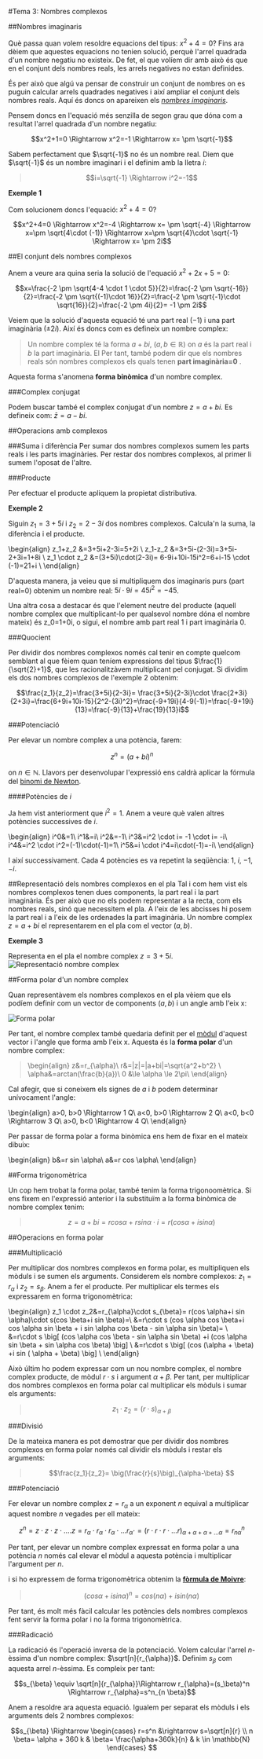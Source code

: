 #Tema 3: Nombres complexos

##Nombres imaginaris

Què passa quan volem resoldre equacions del tipus: $x^2+4=0$? Fins ara dèiem que aquestes equacions no tenien solució, perquè l'arrel quadrada d'un nombre negatiu no existeix. De fet, el que volíem dir amb això és que en el conjunt dels nombres reals, les arrels negatives no estan definides.

És per això que algú va pensar de construir un conjunt de nombres on es puguin calcular arrels quadrades negatives i així ampliar el conjunt dels nombres reals. Aquí és doncs on apareixen els [*nombres imaginaris*](https://en.wikipedia.org/wiki/Imaginary_number).

Pensem doncs en l'equació més senzilla de segon grau que dóna com a resultat l'arrel quadrada d'un nombre negatiu:

$$x^2+1=0 \Rightarrow x^2=-1 \Rightarrow x= \pm \sqrt{-1}$$

Sabem perfectament que $\sqrt{-1}$ no és un nombre real. Diem que $\sqrt{-1}$ és un nombre imaginari i el definim amb la lletra $i$:

>$$i=\sqrt{-1} \Rightarrow i^2=-1$$


__Exemple 1__

Com solucionem doncs l'equació: $x^2+4=0$?

$$x^2+4=0 \Rightarrow x^2=-4 \Rightarrow x= \pm \sqrt{-4} \Rightarrow x=\pm \sqrt{4\cdot (-1)} \Rightarrow x=\pm \sqrt{4}\cdot \sqrt{-1} \Rightarrow x= \pm 2i$$

<!-------------------------------------------------->
##El conjunt dels nombres complexos

Anem a veure ara quina seria la solució de l'equació $x^2+2x+5=0$:

$$x=\frac{-2 \pm \sqrt{4-4 \cdot 1 \cdot 5}}{2}=\frac{-2 \pm \sqrt{-16}}{2}=\frac{-2 \pm \sqrt{(-1)\cdot 16}}{2}=\frac{-2 \pm \sqrt{-1}\cdot \sqrt{16}}{2}=\frac{-2 \pm 4i}{2}= -1 \pm 2i$$

Veiem que la solució d'aquesta equació té una part real ($-1$) i una part imaginària ($\pm 2i$). Així és doncs com es defineix un nombre complex:

>Un nombre complex té la forma $a+bi$, ($a,b \in \mathbb{R}$) on $a$ és la part real i $b$ la part imaginària.
El 
Per tant, també podem dir que els nombres reals són nombres complexos els quals tenen __part imaginària=0__ .

Aquesta forma s'anomena __forma binòmica__ d'un nombre complex.

###Complex conjugat

Podem buscar també el complex conjugat d'un nombre $z=a+bi$. Es defineix com: $\bar{z}=a-bi$. 


<!-------------------------------------------------->
##Operacions amb complexos

###Suma i diferència
Per sumar dos nombres complexos sumem les parts reals i les parts imaginàries. Per restar dos nombres complexos, al primer li sumem l'oposat de l'altre.


###Producte

Per efectuar el producte apliquem la propietat distributiva.

__Exemple 2__

Siguin $z_1=3+5i$ i $z_2=2-3i$ dos nombres complexos. Calcula'n la suma, la diferència i el producte.

\begin{align}
z_1+z_2 &=3+5i+2-3i=5+2i \\
z_1-z_2 &=3+5i-(2-3i)=3+5i-2+3i=1+8i \\
z_1 \cdot z_2 &=(3+5i)\cdot(2-3i)= 6-9i+10i-15i^2=6+i-15 \cdot (-1)=21+i \\
\end{align}

D'aquesta manera, ja veieu que si multipliquem dos imaginaris purs (part real=0) obtenim un nombre real: $5i \cdot 9i=45 i^2=-45$.

Una altra cosa a destacar és que l'element neutre del producte (aquell nombre complex que multiplicant-lo per qualsevol nombre dóna el nombre mateix) és z_0=1+0i, o sigui, el nombre amb part real $1$ i part imaginària $0$.

###Quocient

Per dividir dos nombres complexos només cal tenir en compte quelcom semblant al que fèiem quan teníem expressions del tipus $\frac{1}{\sqrt{2}+1}$, que les racionalitzàvem multiplicant pel conjugat. Si dividim els dos nombres complexos de l'exemple 2 obtenim:

$$\frac{z_1}{z_2}=\frac{3+5i}{2-3i}= \frac{3+5i}{2-3i}\cdot \frac{2+3i}{2+3i}=\frac{6+9i+10i-15}{2^2-(3i)^2}=\frac{-9+19i}{4-9(-1)}=\frac{-9+19i}{13}=\frac{-9}{13}+\frac{19}{13}i$$

###Potenciació

Per elevar un nombre complex a una potència, farem:

$$z^n=(a+bi)^n$$

on $n \in \mathbb{N}$. Llavors per desenvolupar l'expressió ens caldrà aplicar la fórmula del [binomi de Newton](http://www.sangakoo.com/ca/temes/binomi-de-newton-i-triangle-de-pascal).

####Potències de $i$

Ja hem vist anteriorment que $i^2=1$. Anem a veure què valen altres potències successives de $i$.

\begin{align}
i^0&=1\\
i^1&=i\\
i^2&=-1\\
i^3&=i^2 \cdot i= -1 \cdot i= -i\\
i^4&=i^2 \cdot i^2=(-1)\cdot(-1)=1\\
i^5&=i \cdot i^4=i\cdot(-1)=-i\\
\end{align}

I així successivament. Cada 4 potències es va repetint la seqüència: $1$, $i$, $-1$, $-i$.


<!-------------------------------------------------->

##Representació dels nombres complexos en el pla
Tal i com hem vist els nombres complexos tenen dues components, la part real i la part imaginària. És per això que no els podem representar a la recta, com els nombres reals, sinó que necessitem el pla. A l'eix de les abcisses hi posem la part real i a l'eix de les ordenades la part imaginària. Un nombre complex $z=a+bi$ el representarem en el pla com el vector $(a,b)$.

__Exemple 3__

Representa en el pla el nombre complex $z=3+5i$.
![*Representació nombre complex*](img/nombre_complex_3.png)



<!-------------------------------------------------->

##Forma polar d'un nombre complex

Quan representàvem els nombres complexos en el pla vèiem que els podíem definir com un vector de components $(a,b)$ i un angle amb l'eix x:

![*Forma polar*](img/nombre_complex_forma_polar_3.png)

Per tant, el nombre complex també quedaria definit per el [mòdul](https://ca.wikipedia.org/wiki/Vector_(matem%C3%A0tiques)#M.C3.B2dul_d.27un_vector) d'aquest vector i l'angle que forma amb l'eix x. Aquesta és la __forma polar__ d'un nombre complex:

>\begin{align}
z&=r_{\alpha}\\
r&=|z|=|a+bi|=\sqrt{a^2+b^2} \\
\alpha&=arctan(\frac{b}{a})\\
 0 &\le \alpha \le 2\pi\\
\end{align}

Cal afegir, que si coneixem els signes de $a$ i $b$ podem determinar unívocament l'angle: 

\begin{align}
a>0, b>0 \Rightarrow 1 Q\\
a<0, b>0 \Rightarrow 2 Q\\
a<0, b<0 \Rightarrow 3 Q\\
a>0, b<0 \Rightarrow 4 Q\\
\end{align}

Per passar de forma polar a forma binòmica ens hem de fixar en el mateix dibuix:

\begin{align}
b&=r sin \alpha\\
a&=r cos \alpha\\
\end{align}



<!-------------------------------------------------->


##Forma trigonomètrica

Un cop hem trobat la forma polar, també tenim la forma trigonoomètrica. Si ens fixem en l'expressió anterior i la substituïm a la forma binòmica de nombre complex tenim:

>$$z=a+bi=r cos \alpha+ r sin \alpha \cdot i=r(cos \alpha+i sin \alpha)$$

##Operacions en forma polar

###Multiplicació

Per multiplicar dos nombres complexos en forma polar, es multipliquen els mòduls i se sumen els arguments. Considerem els nombre complexos: $z_1=r_{\alpha}$ i $z_2=s_{\beta}$. Anem a fer el producte. Per multiplicar els termes els expressarem en forma trigonomètrica:


\begin{align}
z_1 \cdot z_2&=r_{\alpha}\cdot s_{\beta}= r(cos \alpha+i sin \alpha)\cdot s(cos \beta+i sin \beta)=\\
&=r\cdot s (cos \alpha cos \beta+i cos \alpha sin \beta + i sin \alpha cos \beta - sin \alpha sin \beta)= \\
&=r\cdot s \big[  (cos \alpha cos \beta - sin \alpha sin \beta) +i (cos \alpha sin \beta + sin \alpha cos \beta) \big] \\
&=r\cdot s \big[  (cos (\alpha + \beta) +i sin ( \alpha + \beta) \big] \\
\end{align}

Això últim ho podem expressar com un nou nombre complex, el nombre complex producte, de mòdul $r\cdot s$ i argument $\alpha+ \beta$. Per tant, per multiplicar dos nombres complexos en forma polar cal multiplicar els mòduls i sumar els arguments:

>$$z_1 \cdot z_2= (r \cdot s)_{\alpha+\beta} $$

###Divisió

De la mateixa manera es pot demostrar que per dividir dos nombres complexos en forma polar només cal dividir els mòduls i restar els arguments:

>$$\frac{z_1}{z_2}= \big(\frac{r}{s}\big)_{\alpha-\beta} $$

###Potenciació

Fer elevar un nombre complex $z=r_\alpha$ a un exponent $n$ equival a multiplicar aquest nombre $n$ vegades per ell mateix:

$$z^n=z\cdot z\cdot z\cdot ....z=r_\alpha \cdot r_\alpha \cdot r_\alpha \cdot ...r_\alpha \cdot=(r \cdot r \cdot r \cdot ... r)_{\alpha + \alpha + \alpha + ... \alpha}=r^{n}_{n \alpha}$$

Per tant, per elevar un nombre complex expressat en forma polar a una potència $n$ només cal elevar el mòdul a aquesta potència i multiplicar l'argument per $n$.

i si ho expressem de forma trigonomètrica obtenim la [__fòrmula de Moivre__](https://es.wikipedia.org/wiki/F%C3%B3rmula_de_De_Moivre):

>$$(cos \alpha + i sin \alpha)^n=cos(n \alpha)+i sin (n \alpha)$$

Per tant, és molt més fàcil calcular les potències dels nombres complexos fent servir la forma polar i no la forma trigonomètrica.

###Radicació

La radicació és l'operació inversa de la potenciació. Volem calcular l'arrel $n$-èssima d'un nombre complex: $\sqrt[n]{r_{\alpha}}$. Definim $s_{\beta}$ com aquesta arrel $n$-èssima. Es compleix per tant:

$$s_{\beta} \equiv \sqrt[n]{r_{\alpha}}\Rightarrow r_{\alpha}=(s_\beta)^n \Rightarrow r_{\alpha}=s^n_{n \beta}$$

Anem a resoldre ara aquesta equació. Igualem per separat els mòduls i els arguments dels 2 nombres complexos:




$$s_{\beta} \Rightarrow \begin{cases} r=s^n &\rightarrow s=\sqrt[n]{r} \\ 
n \beta= \alpha + 360 k & \beta= \frac{\alpha+360k}{n} & k \in \mathbb{N} \end{cases} $$